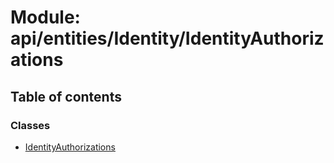 # Module: api/entities/Identity/IdentityAuthorizations

## Table of contents

### Classes

- [IdentityAuthorizations](../wiki/api.entities.Identity.IdentityAuthorizations.IdentityAuthorizations)
